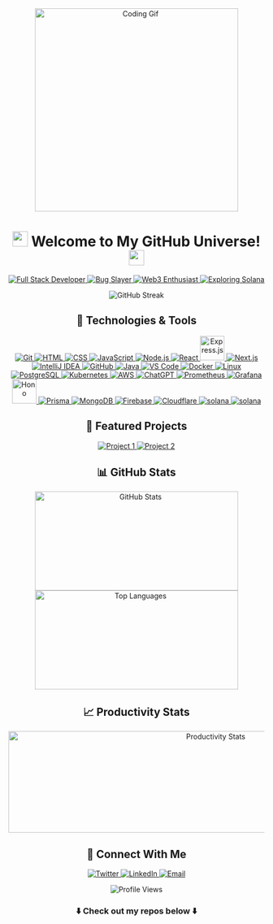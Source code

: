 <div align="center"><img src="https://i.ibb.co/TrYTws1/tenor.gif" alt="Coding Gif" width="400px" /></div>
<h1 align="center"><img src="https://media.giphy.com/media/hvRJCLFzcasrR4ia7z/giphy.gif" width="30px" /> Welcome to My GitHub Universe! <img src="https://media.giphy.com/media/hvRJCLFzcasrR4ia7z/giphy.gif" width="30px" /></h1>
<p align="center">
    <a href="https://github.com/abhayymishraa"> <img src="https://img.shields.io/badge/Full%20Stack%20Developer-%F0%9F%92%BB-blueviolet?style=for-the-badge" alt="Full Stack Developer" /> </a>
    <a href="https://github.com/abhayymishraa"> <img src="https://img.shields.io/badge/Professional%20Bug%20Slayer-%F0%9F%90%9B-red?style=for-the-badge" alt="Bug Slayer" /> </a>
    <a href="https://github.com/abhayymishraa"> <img src="https://img.shields.io/badge/Web3%20Enthusiast-%F0%9F%95%B8%EF%B8%8F-blue?style=for-the-badge" alt="Web3 Enthusiast" /> </a>
    <a href="https://github.com/abhayymishraa"> <img src="https://img.shields.io/badge/Exploring%20Solana-%E2%9B%93%EF%B8%8F-green?style=for-the-badge" alt="Exploring Solana" /> </a>
</p>
<div align="center"><img src="https://github-readme-streak-stats.herokuapp.com/?user=abhayymishraa&theme=radical" alt="GitHub Streak" /></div>
<h2 align="center">🚀 Technologies & Tools</h2>
<p align="center">
    <a href="https://git-scm.com/" target="_blank"> 
        <img src="https://img.icons8.com/color/48/000000/git.png" alt="Git"/> 
    </a>
    <a href="https://html.com/" target="_blank"> 
        <img src="https://img.icons8.com/color/48/000000/html-5--v1.png" alt="HTML"/> 
    </a>   
    <a href="https://www.w3.org/Style/CSS/Overview.en.html" target="_blank"> 
        <img src="https://img.icons8.com/color/48/000000/css3.png" alt="CSS"/> 
    </a> 
    <a href="https://www.javascript.com/" target="_blank"> 
        <img src="https://img.icons8.com/color/48/000000/javascript.png" alt="JavaScript"/> 
    </a>
    <a href="https://nodejs.org/" target="_blank"> 
        <img src="https://img.icons8.com/color/48/000000/nodejs.png" alt="Node.js"/> 
    </a>
    <a href="https://react.dev/" target="_blank"> 
        <img src="https://img.icons8.com/color/48/react-native.png" alt="React"/> 
    </a>
    <a href="https://expressjs.com/" target="_blank"> 
        <img src="https://img.icons8.com/?size=100&id=kg46nzoJrmTR&format=png&color=666666" alt="Express.js" width="48" height="48"/> 
    </a>
    <a href="https://nextjs.org/" target="_blank"> 
        <img src="https://img.icons8.com/color/48/000000/nextjs.png" alt="Next.js"/> 
    </a>
    <a href="https://www.jetbrains.com/idea/" target="_blank"> 
        <img src="https://img.icons8.com/color/48/000000/intellij-idea.png" alt="IntelliJ IDEA"/> 
    </a>
    <a href="https://github.com/" target="_blank"> 
        <img src="https://img.icons8.com/?size=48&id=12599&format=png&color=666666" alt="GitHub"/> 
    </a>
    <a href="https://www.java.com/en/" target="_blank"> 
        <img src="https://img.icons8.com/color/48/000000/java-coffee-cup-logo--v1.png" alt="Java"/> 
    </a>
    <a href="https://code.visualstudio.com/" target="_blank"> 
        <img src="https://img.icons8.com/color/48/000000/visual-studio-code-2019.png" alt="VS Code"/> 
    </a>
    <a href="https://www.docker.com/" target="_blank"> 
        <img src="https://img.icons8.com/fluency/48/null/docker.png" alt="Docker"/> 
    </a>
    <a href="https://www.linux.com/" target="_blank"> 
        <img src="https://img.icons8.com/color/48/null/linux--v1.png" alt="Linux"/> 
    </a>
    <a href="https://www.postgresql.org/" target="_blank"> 
        <img src="https://img.icons8.com/color/48/postgreesql.png" alt="PostgreSQL"/> 
    </a>
    <a href="https://kubernetes.io/" target="_blank"> 
        <img src="https://img.icons8.com/color/48/kubernetes.png" alt="Kubernetes"/> 
    </a>
    <a href="https://aws.amazon.com/" target="_blank"> 
        <img src="https://img.icons8.com/color/48/amazon-web-services.png" alt="AWS"/> 
    </a>
    <a href="https://chatgpt.com/" target="_blank"> 
        <img src="https://img.icons8.com/ios/50/chatgpt.png" alt="ChatGPT"/> 
    </a>
    <a href="https://prometheus.io/" target="_blank"> 
        <img src="https://img.icons8.com/?size=48&id=Ei4ZhVQvIMHE&format=png&color=000000" alt="Prometheus"/> 
    </a>
    <a href="https://grafana.com/" target="_blank"> 
        <img src="https://img.icons8.com/color/48/grafana.png" alt="Grafana"/> 
    </a>
    <a href="https://hono.dev/" target="_blank"> 
        <img src="https://hono.dev/favicon.ico" width="48" height="48" alt="Hono"/> 
    </a>
    <a href="https://www.prisma.io/" target="_blank"> 
        <img src="https://img.icons8.com/?size=48&id=YKKmRFS8Utmm&format=png&color=000000" alt="Prisma"/> 
    </a>
    <a href="https://www.mongodb.com/" target="_blank"> 
        <img src="https://img.icons8.com/color/48/mongodb.png" alt="MongoDB"/> 
    </a>
    <a href="https://firebase.google.com/" target="_blank"> 
        <img src="https://img.icons8.com/color/48/firebase.png" alt="Firebase"/> 
    </a>
    <a href="https://www.cloudflare.com/" target="_blank"> 
        <img src="https://img.icons8.com/color/48/cloudflare.png" alt="Cloudflare"/> 
    </a>
  <a href="https://www.solana.com/" target="_blank"> 
        <img src="https://img.icons8.com/color/48/blockchain.png" alt="solana"/> 
    </a>
  <a href="https://bitcoin.org/en/" target="_blank"> 
        <img src="https://img.icons8.com/color/48/bitcoin.png" alt="solana"/> 
    </a>
</p>

    
<h2 align="center">🌟 Featured Projects</h2>
<p align="center">
    <a href="https://github.com/abhayymishraa/writespace-webapp"> <img src="https://github-readme-stats.vercel.app/api/pin/?username=abhayymishraa&repo=writespace-webapp&theme=radical" alt="Project 1" /> </a>
    <a href="https://github.com/abhayymishraa/auto-caption-generator"> <img src="https://github-readme-stats.vercel.app/api/pin/?username=abhayymishraa&repo=auto-caption-generator&theme=radical" alt="Project 2" /> </a>
</p>

<h2 align="center">📊 GitHub Stats</h2>
<div align="center">
 <img src="https://github-readme-stats.vercel.app/api?username=abhayymishraa&show_icons=true&theme=radical" alt="GitHub Stats" width="400" height="195" />
 <img src="https://github-readme-stats.vercel.app/api/top-langs/?username=abhayymishraa&theme=radical&hide_border=true&include_all_commits=true&count_private=true&layout=compact" alt="Top Languages" width="400" height="195" />
</div>


<h2 align="center">📈 Productivity Stats</h2>
<div align="center">
    <img src="https://github-profile-summary-cards.vercel.app/api/cards/profile-details?username=abhayymishraa&theme=radical" alt="Productivity Stats" width="800" height="200" loading="lazy" />
</div>



<h2 align="center">🤝 Connect With Me</h2>
<p align="center">
    <a href="https://twitter.com/abhayy_mishraa"> <img src="https://img.shields.io/badge/Twitter-%231DA1F2.svg?style=for-the-badge&logo=Twitter&logoColor=white" alt="Twitter" /> </a>
    <a href="https://www.linkedin.com/in/abhayymishraa/"> <img src="https://img.shields.io/badge/LinkedIn-%230077B5.svg?style=for-the-badge&logo=linkedin&logoColor=white" alt="LinkedIn" /> </a>
    <a href="mailto:grabhaymishra@gmail.com"> <img src="https://img.shields.io/badge/Email-%23D14836.svg?style=for-the-badge&logo=gmail&logoColor=white" alt="Email" /> </a>
</p>
<p align="center"><img src="https://komarev.com/ghpvc/?username=abhayymishraa&style=flat-square&color=blue" alt="Profile Views" /></p>
<h3 align="center">⬇️ Check out my repos below ⬇️</h3>
